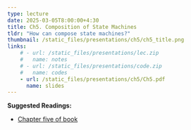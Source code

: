 ```yaml
---
type: lecture
date: 2025-03-05T8:00:00+4:30
title: Ch5. Composition of State Machines 
tldr: "How can compose state machines?"
thumbnail: /static_files/presentations/ch5/ch5_title.png
links: 
    # - url: /static_files/presentations/lec.zip
    #   name: notes
    # - url: /static_files/presentations/code.zip
    #   name: codes
    - url: /static_files/presentations/ch5/Ch5.pdf
      name: slides
---
```

**Suggested Readings:**
- [Chapter five of book](https://ptolemy.berkeley.edu/books/leeseshia/index.html)
